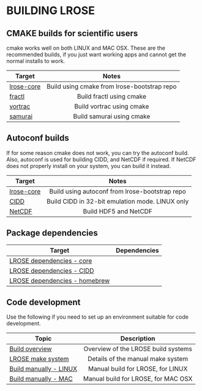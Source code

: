 # BUILDING LROSE

## CMAKE builds for scientific users

cmake works well on both LINUX and MAC OSX.
These are the recommended builds, if you just want working apps and cannot get the normal installs to work.

| Target | Notes  |
| ---------- |:------:|
| [lrose-core](./LROSE_cmake_build.md) | Build using cmake from lrose-bootstrap repo |
| [fractl](./build_fractl.md) | Build fractl using cmake |
| [vortrac](./build_vortrac.md) | Build vortrac using cmake |
| [samurai](./build_samurai.md) | Build samurai using cmake |

## Autoconf builds

If for some reason cmake does not work, you can try the autoconf build.
Also, autoconf is used for building CIDD, and NetCDF if required.
If NetCDF does not properly install on your system, you can build it instead.

| Target | Notes  |
| ---------- |:------:|
| [lrose-core](./LROSE_autconf_build.linux.md) | Build using autoconf from lrose-bootstrap repo |
| [CIDD](./CIDD_build.linux.md) | Build CIDD in 32-bit emulation mode. LINUX only |
| [NetCDF](./NETCDF_build.linux.md) | Build HDF5 and NetCDF |

## Package dependencies

| Target | Dependencies |
| ------ |:------------:|
| [LROSE dependencies - core](./lrose_package_dependencies.md) |
| [LROSE dependencies - CIDD](./lrose_package_dependencies.cidd.md) |
| [LROSE dependencies - homebrew](./lrose_package_dependencies.homebrew.md) |

## Code development

Use the following if you need to set up an environment suitable for code development.

| Topic | Description |
| ------ |:------------:|
| [Build overview](./LROSE_build_overview.md) | Overview of the LROSE build systems |
| [LROSE make system](./LROSE_manual_make_system.md) | Details of the manual make system |
| [Build manually - LINUX](./LROSE_manual_build.linux.md) | Manual build for LROSE, for LINUX |
| [Build manually - MAC](./LROSE_manual_build.osx.md) | Manual build for LROSE, for MAC OSX |

